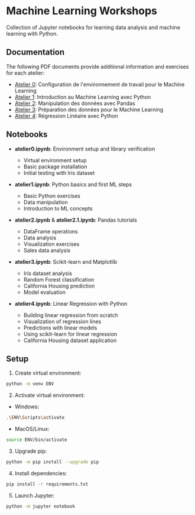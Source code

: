 # Machine Learning Workshops

Collection of Jupyter notebooks for learning data analysis and machine learning with Python.

## Documentation
The following PDF documents provide additional information and exercises for each atelier:
- [Atelier 0](docs/Atelier_0.pdf): Configuration de l'environnement de travail pour le Machine Learning
- [Atelier 1](docs/Atelier_1.pdf): Introduction au Machine Learning avec Python
- [Atelier 2](docs/Atelier_2.pdf): Manipulation des données avec Pandas
- [Atelier 3](docs/Atelier_3.pdf): Préparation des données pour le Machine Learning
- [Atelier 4](docs/Atelier_4.pdf): Régression Linéaire avec Python

## Notebooks

- **atelier0.ipynb**: Environment setup and library verification
  - Virtual environment setup
  - Basic package installation
  - Initial testing with Iris dataset

- **atelier1.ipynb**: Python basics and first ML steps
  - Basic Python exercises
  - Data manipulation
  - Introduction to ML concepts

- **atelier2.ipynb** & **atelier2.1.ipynb**: Pandas tutorials
  - DataFrame operations
  - Data analysis
  - Visualization exercises
  - Sales data analysis

- **atelier3.ipynb**: Scikit-learn and Matplotlib
  - Iris dataset analysis
  - Random Forest classification
  - California Housing prediction
  - Model evaluation

- **atelier4.ipynb**: Linear Regression with Python
  - Building linear regression from scratch
  - Visualization of regression lines
  - Predictions with linear models
  - Using scikit-learn for linear regression
  - California Housing dataset application

## Setup

1. Create virtual environment: 
```bash
python -m venv ENV
```


2. Activate virtual environment:
- Windows:
```bash
.\ENV\Scripts\activate
```
- MacOS/Linux:
```bash
source ENV/bin/activate
```


3. Upgrade pip:
```bash
python -m pip install --upgrade pip
```

4. Install dependencies:
```bash
pip install -r requirements.txt
```

5. Launch Jupyter:
```bash
python -m jupyter notebook
```
